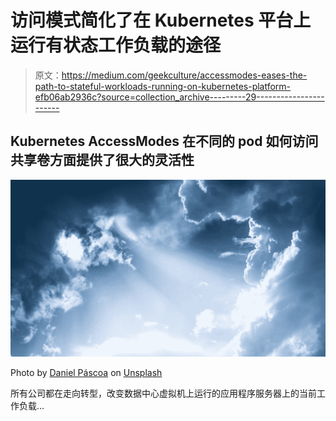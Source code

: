 # 访问模式简化了在 Kubernetes 平台上运行有状态工作负载的途径

> 原文：<https://medium.com/geekculture/accessmodes-eases-the-path-to-stateful-workloads-running-on-kubernetes-platform-efb06ab2936c?source=collection_archive---------29----------------------->

## Kubernetes AccessModes 在不同的 pod 如何访问共享卷方面提供了很大的灵活性

![](img/3a1c60d4516c5a15a5ea7fe1e56bfff5.png)

Photo by [Daniel Páscoa](https://unsplash.com/@dpascoa?utm_source=medium&utm_medium=referral) on [Unsplash](https://unsplash.com?utm_source=medium&utm_medium=referral)

所有公司都在走向转型，改变数据中心虚拟机上运行的应用程序服务器上的当前工作负载…